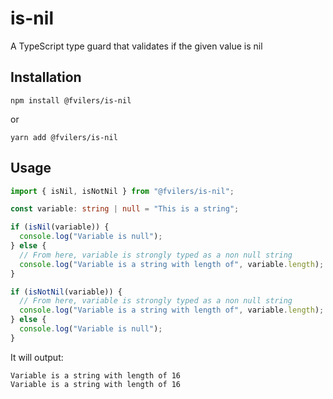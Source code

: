 # is-nil

A TypeScript type guard that validates if the given value is nil

## Installation

```
npm install @fvilers/is-nil
```

or

```
yarn add @fvilers/is-nil
```

## Usage

```ts
import { isNil, isNotNil } from "@fvilers/is-nil";

const variable: string | null = "This is a string";

if (isNil(variable)) {
  console.log("Variable is null");
} else {
  // From here, variable is strongly typed as a non null string
  console.log("Variable is a string with length of", variable.length);
}

if (isNotNil(variable)) {
  // From here, variable is strongly typed as a non null string
  console.log("Variable is a string with length of", variable.length);
} else {
  console.log("Variable is null");
}
```

It will output:

```
Variable is a string with length of 16
Variable is a string with length of 16
```
